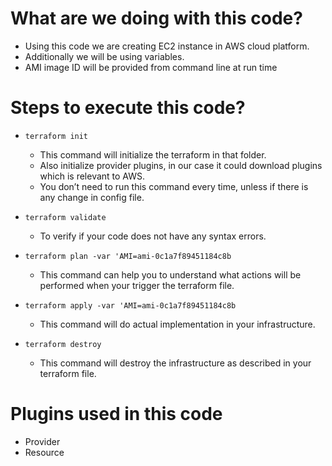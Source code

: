 # What are we doing with this code?
 - Using this code we are creating EC2 instance in AWS cloud platform.
 - Additionally we will be using variables.
 - AMI image ID will be provided from command line at run time

# Steps to execute this code?
* `terraform init` 
   - This command will initialize the terraform in that folder.
   - Also initialize provider plugins, in our case it could download plugins which is relevant to AWS.
   - You don’t need to run this command every time, unless if there is any change in config file.

* `terraform validate`
   - To verify if your code does not have any syntax errors.

* `terraform plan -var 'AMI=ami-0c1a7f89451184c8b`
   - This command can help you to understand what actions will be performed when your trigger the terraform file.

* `terraform apply -var 'AMI=ami-0c1a7f89451184c8b`
   - This command will do actual implementation in your infrastructure.

* `terraform destroy`
   - This command will destroy the infrastructure as described in your terraform file.

# Plugins used in this code
 - Provider
 - Resource